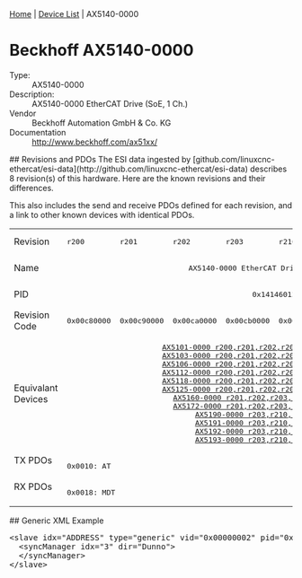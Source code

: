 <div class="nav"><a href="/esi-data">Home</a> | <a href="/esi-data/devices">Device List</a> | AX5140-0000</div>

#  Beckhoff AX5140-0000

<dl>
  <dt>Type:</dt><dd>AX5140-0000</dd>
  <dt>Description:</dt><dd>AX5140-0000 EtherCAT Drive (SoE, 1 Ch.)</dd>
  <dt>Vendor</dt><dd>Beckhoff Automation GmbH & Co. KG</dd>
  <dt>Documentation</dt><dd><a href="http://www.beckhoff.com/ax51xx/">http://www.beckhoff.com/ax51xx/</a></dd>
</dl>
## Revisions and PDOs
The ESI data ingested by [github.com/linuxcnc-ethercat/esi-data](http://github.com/linuxcnc-ethercat/esi-data) describes 8 revision(s) of this hardware.  Here are the known revisions and their differences.

This also includes the send and receive PDOs defined for each revision, and a link to other known devices with identical PDOs.

<table>
<tr >
<td class="first">Revision</td>
<td ><pre>r200</pre></td>
<td ><pre>r201</pre></td>
<td ><pre>r202</pre></td>
<td ><pre>r203</pre></td>
<td ><pre>r210</pre></td>
<td ><pre>r212</pre></td>
<td ><pre>r213</pre></td>
<td ><pre>r214</pre></td>
</tr>
<tr >
<td class="first">Name</td>
<td  colspan=8 align="center"><pre>AX5140-0000 EtherCAT Drive (SoE, 1 Ch.)</pre></td>
</tr>
<tr >
<td class="first">PID</td>
<td  colspan=8 align="center"><pre>0x14146012</pre></td>
</tr>
<tr >
<td class="first">Revision Code</td>
<td ><pre>0x00c80000</pre></td>
<td ><pre>0x00c90000</pre></td>
<td ><pre>0x00ca0000</pre></td>
<td ><pre>0x00cb0000</pre></td>
<td ><pre>0x00d20000</pre></td>
<td ><pre>0x00d40000</pre></td>
<td ><pre>0x00d50000</pre></td>
<td ><pre>0x00d60000</pre></td>
</tr>
<tr >
<td class="first">Equivalant Devices</td>
<td  colspan=8 align="center"><pre><a href="AX5101-0000">AX5101-0000 r200,r201,r202,r203,r210,r212,r213,r214</a><br/><a href="AX5103-0000">AX5103-0000 r200,r201,r202,r203,r210,r212,r213,r214</a><br/><a href="AX5106-0000">AX5106-0000 r200,r201,r202,r203,r210,r212,r213,r214</a><br/><a href="AX5112-0000">AX5112-0000 r200,r201,r202,r203,r210,r212,r213,r214</a><br/><a href="AX5118-0000">AX5118-0000 r200,r201,r202,r203,r210,r212,r213,r214</a><br/><a href="AX5125-0000">AX5125-0000 r200,r201,r202,r203,r210,r212,r213,r214</a><br/><a href="AX5160-0000">AX5160-0000 r201,r202,r203,r210,r212,r213,r214</a><br/><a href="AX5172-0000">AX5172-0000 r201,r202,r203,r210,r212,r213,r214</a><br/><a href="AX5190-0000">AX5190-0000 r203,r210,r212,r213,r214</a><br/><a href="AX5191-0000">AX5191-0000 r203,r210,r212,r213,r214</a><br/><a href="AX5192-0000">AX5192-0000 r203,r210,r212,r213,r214</a><br/><a href="AX5193-0000">AX5193-0000 r203,r210,r212,r213,r214</a></pre></td>
</tr>
<tr class="txpdo pdosection">
<td class="first" rowspan=1 valign=top>TX PDOs</td>
<td colspan=8 align="left"><pre>0x0010: AT</pre></td>
<td></td>
</tr>
<tr class="rxpdo pdosection">
<td class="first" rowspan=1 valign=top>RX PDOs</td>
<td colspan=8 align="left"><pre>0x0018: MDT</pre></td>
<td></td>
</tr>
</table>
## Generic XML Example
<pre class="xml">
&lt;slave idx="ADDRESS" type="generic" vid="0x00000002" pid="0x14146012" configPdos="true"&gt;
  &lt;syncManager idx="3" dir="Dunno"&gt;
  &lt;/syncManager&gt;
&lt;/slave&gt;
</pre>
